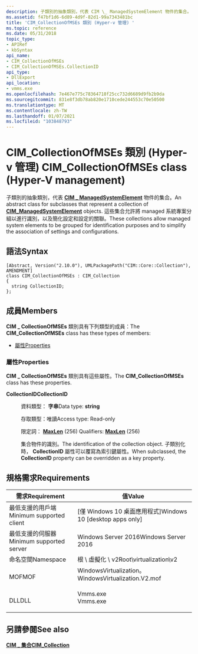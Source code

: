 ```yaml
---
description: 子類別的抽象類別，代表 CIM \_ ManagedSystemElement 物件的集合。 這些集合允許將 managed 系統專案分組以進行識別，以及簡化設定和設定的關聯。
ms.assetid: f47bf1d6-6d89-4d9f-82d1-99a7343481bc
title: 'CIM_CollectionOfMSEs 類別 (Hyper-v 管理) '
ms.topic: reference
ms.date: 05/31/2018
topic_type:
- APIRef
- kbSyntax
api_name:
- CIM_CollectionOfMSEs
- CIM_CollectionOfMSEs.CollectionID
api_type:
- DllExport
api_location:
- vmms.exe
ms.openlocfilehash: 7e467e775c78364718f25cc732d6689d9fb2b9da
ms.sourcegitcommit: 831e8f3db78ab820e1710cede244553c70e50500
ms.translationtype: MT
ms.contentlocale: zh-TW
ms.lasthandoff: 01/07/2021
ms.locfileid: "103848793"
---
```

# <a name="cim_collectionofmses-class-hyper-v-management"></a><span data-ttu-id="11bed-104">CIM_CollectionOfMSEs 類別 (Hyper-v 管理) </span><span class="sxs-lookup"><span data-stu-id="11bed-104">CIM_CollectionOfMSEs class (Hyper-V management)</span></span>

<span data-ttu-id="11bed-105">子類別的抽象類別，代表 [**CIM \_ ManagedSystemElement**](cim-managedsystemelement.md) 物件的集合。</span><span class="sxs-lookup"><span data-stu-id="11bed-105">An abstract class for subclasses that represent a collection of [**CIM\_ManagedSystemElement**](cim-managedsystemelement.md) objects.</span></span> <span data-ttu-id="11bed-106">這些集合允許將 managed 系統專案分組以進行識別，以及簡化設定和設定的關聯。</span><span class="sxs-lookup"><span data-stu-id="11bed-106">These collections allow managed system elements to be grouped for identification purposes and to simplify the association of settings and configurations.</span></span>

## <a name="syntax"></a><span data-ttu-id="11bed-107">語法</span><span class="sxs-lookup"><span data-stu-id="11bed-107">Syntax</span></span>

``` syntax
[Abstract, Version("2.10.0"), UMLPackagePath("CIM::Core::Collection"), AMENDMENT]
class CIM_CollectionOfMSEs : CIM_Collection
{
  string CollectionID;
};
```

## <a name="members"></a><span data-ttu-id="11bed-108">成員</span><span class="sxs-lookup"><span data-stu-id="11bed-108">Members</span></span>

<span data-ttu-id="11bed-109">**CIM \_ CollectionOfMSEs** 類別具有下列類型的成員：</span><span class="sxs-lookup"><span data-stu-id="11bed-109">The **CIM\_CollectionOfMSEs** class has these types of members:</span></span>

-   [<span data-ttu-id="11bed-110">屬性</span><span class="sxs-lookup"><span data-stu-id="11bed-110">Properties</span></span>](#properties)

### <a name="properties"></a><span data-ttu-id="11bed-111">屬性</span><span class="sxs-lookup"><span data-stu-id="11bed-111">Properties</span></span>

<span data-ttu-id="11bed-112">**CIM \_ CollectionOfMSEs** 類別具有這些屬性。</span><span class="sxs-lookup"><span data-stu-id="11bed-112">The **CIM\_CollectionOfMSEs** class has these properties.</span></span>

<dl> <dt>

<span data-ttu-id="11bed-113">**CollectionID**</span><span class="sxs-lookup"><span data-stu-id="11bed-113">**CollectionID**</span></span>
</dt> <dd> <dl> <dt>

<span data-ttu-id="11bed-114">資料類型： **字串**</span><span class="sxs-lookup"><span data-stu-id="11bed-114">Data type: **string**</span></span>
</dt> <dt>

<span data-ttu-id="11bed-115">存取類型：唯讀</span><span class="sxs-lookup"><span data-stu-id="11bed-115">Access type: Read-only</span></span>
</dt> <dt>

<span data-ttu-id="11bed-116">限定詞： [**MaxLen**](/windows/desktop/WmiSdk/standard-qualifiers) (256) </span><span class="sxs-lookup"><span data-stu-id="11bed-116">Qualifiers: [**MaxLen**](/windows/desktop/WmiSdk/standard-qualifiers) (256)</span></span>
</dt> </dl>

<span data-ttu-id="11bed-117">集合物件的識別。</span><span class="sxs-lookup"><span data-stu-id="11bed-117">The identification of the collection object.</span></span> <span data-ttu-id="11bed-118">子類別化時， **CollectionID** 屬性可以覆寫為索引鍵屬性。</span><span class="sxs-lookup"><span data-stu-id="11bed-118">When subclassed, the **CollectionID** property can be overridden as a key property.</span></span>

</dd> </dl>

## <a name="requirements"></a><span data-ttu-id="11bed-119">規格需求</span><span class="sxs-lookup"><span data-stu-id="11bed-119">Requirements</span></span>



| <span data-ttu-id="11bed-120">需求</span><span class="sxs-lookup"><span data-stu-id="11bed-120">Requirement</span></span> | <span data-ttu-id="11bed-121">值</span><span class="sxs-lookup"><span data-stu-id="11bed-121">Value</span></span> |
|-------------------------------------|---------------------------------------------------------------------------------------------------------|
| <span data-ttu-id="11bed-122">最低支援的用戶端</span><span class="sxs-lookup"><span data-stu-id="11bed-122">Minimum supported client</span></span><br/> | <span data-ttu-id="11bed-123">\[僅 Windows 10 桌面應用程式\]</span><span class="sxs-lookup"><span data-stu-id="11bed-123">Windows 10 \[desktop apps only\]</span></span><br/>                                                             |
| <span data-ttu-id="11bed-124">最低支援的伺服器</span><span class="sxs-lookup"><span data-stu-id="11bed-124">Minimum supported server</span></span><br/> | <span data-ttu-id="11bed-125">Windows Server 2016</span><span class="sxs-lookup"><span data-stu-id="11bed-125">Windows Server 2016</span></span><br/>                                                                          |
| <span data-ttu-id="11bed-126">命名空間</span><span class="sxs-lookup"><span data-stu-id="11bed-126">Namespace</span></span><br/>                | <span data-ttu-id="11bed-127">根 \\ 虛擬化 \\ v2</span><span class="sxs-lookup"><span data-stu-id="11bed-127">Root\\virtualization\\v2</span></span><br/>                                                                     |
| <span data-ttu-id="11bed-128">MOF</span><span class="sxs-lookup"><span data-stu-id="11bed-128">MOF</span></span><br/>                      | <dl> <span data-ttu-id="11bed-129"><dt>WindowsVirtualization。</dt></span><span class="sxs-lookup"><span data-stu-id="11bed-129"><dt>WindowsVirtualization.V2.mof</dt></span></span> </dl> |
| <span data-ttu-id="11bed-130">DLL</span><span class="sxs-lookup"><span data-stu-id="11bed-130">DLL</span></span><br/>                      | <dl> <span data-ttu-id="11bed-131"><dt>Vmms.exe</dt></span><span class="sxs-lookup"><span data-stu-id="11bed-131"><dt>Vmms.exe</dt></span></span> </dl>                     |



## <a name="see-also"></a><span data-ttu-id="11bed-132">另請參閱</span><span class="sxs-lookup"><span data-stu-id="11bed-132">See also</span></span>

<dl> <dt>

[<span data-ttu-id="11bed-133">**CIM \_ 集合**</span><span class="sxs-lookup"><span data-stu-id="11bed-133">**CIM\_Collection**</span></span>](cim-collection.md)
</dt> </dl>

 

